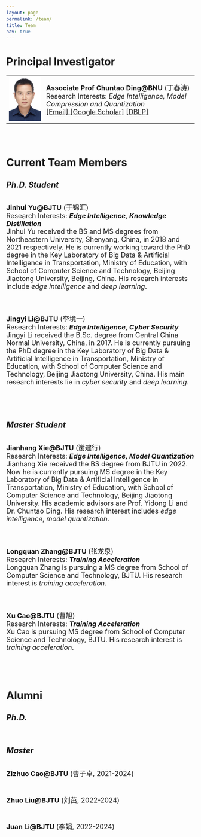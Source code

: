 ```yaml
---
layout: page
permalink: /team/
title: Team
nav: true
---
```


# **Principal Investigator**
<table  rules="none">
	<tr>
		<td width="150">
			<left>
			<img src="/assets/img/chuntaoding.jpg" width=120/>
			</left>
		</td>
		<td width="600" >
			<left>
				<font size="4"><b>Associate Prof Chuntao Ding@BNU</b> (丁春涛)<br/>
<!--                                     Director & PI <br/> -->
                                    Research Interests: <i>Edge Intelligence, Model Compression and Quantization</i> <br/>
					<a href="mailto:chuntaoding@163.com">[Email]   </a>
					<a href="https://scholar.google.com/citations?user=MVlO39QAAAAJ&hl=zh-CN&oi=ao">[Google Scholar]</a>
					<a href="https://dblp.org/pid/150/4003.html">[DBLP]   </a>
				</font> 
			</left>
		</td>
    </tr>
</table>
<br>
<br>

# **Current Team Members**
## *Ph.D. Student*
<br>
<table  rules="none">
	<tr>
<!-- 		<td width="180">
			<left>
			<img src="/assets/img/yujinhui.png" width=150/>
			</left>
		</td>
		<td width="600" > -->
			<left>
				<font size="4"><b>Jinhui Yu@BJTU</b> (于锦汇)<br/>
                                    Research Interests: <b><i>Edge Intelligence, Knowledge Distillation</i></b> <br/>
				     Jinhui Yu received the BS and MS degrees from Northeastern University, Shenyang, China, in 2018 and 2021 respectively. He is currently working toward the PhD degree in the Key Laboratory of Big Data & Artificial Intelligence in Transportation, Ministry of Education, with School of Computer Science and Technology, Beijing Jiaotong University, Beijing, China. His research interests include <i>edge intelligence</i> and <i>deep learning</i>. <br/>
				</font> 
			</left>
    </tr>
</table>
<br>
<br>

<table  rules="none">
	<tr>
			<left>
				<font size="4"><b>Jingyi Li@BJTU</b> (李境一)<br/>
                                    Research Interests: <b><i>Edge Intelligence, Cyber Security</i></b> <br/>
Jingyi Li received the B.Sc. degree from Central China Normal University, China, in 2017. He is currently pursuing the PhD degree in the Key Laboratory of Big Data & Artificial Intelligence in Transportation, Ministry of Education, with School of Computer Science and Technology, Beijing Jiaotong University, China. His main research interests lie in <i>cyber security</i> and <i>deep learning</i>.<br/>
				</font> 
			</left>
    </tr>
</table>
<br>
<br>

## *Master Student*
<br>
<table  rules="none">
	<tr>
			<left>
				<font size="4"><b>Jianhang Xie@BJTU</b> (谢建行)<br/>
                                    Research Interests: <b><i>Edge Intelligence, Model Quantization</i></b> <br/>
					Jianhang Xie received the BS degree from BJTU in 2022. Now he is currently pursuing MS degree in the Key Laboratory of Big Data & Artificial Intelligence in Transportation, Ministry of Education, with School of Computer Science and Technology, Beijing Jiaotong University. His academic advisors are Prof. Yidong Li and Dr. Chuntao Ding. His research interest includes <i>edge intelligence</i>, <i>model quantization</i>. <br/>
				</font> 
			</left>
    </tr>
</table>
<br>
<br>

<table  rules="none">
	<tr>
			<left>
				<font size="4"><b>Longquan Zhang@BJTU</b> (张龙泉)<br/>
                                    Research Interests: <b><i>Training Acceleration</i></b> <br/>
					Longquan Zhang is pursuing a MS degree from School of Computer Science and Technology, BJTU. His research interest is <i>training acceleration</i>.<br/>
				</font> 
			</left>
    </tr>
</table>
<br>
<br>

<table  rules="none">
	<tr>
			<left>
				<font size="4"><b>Xu Cao@BJTU</b> (曹旭)<br/>
                                    Research Interests: <b><i>Training Acceleration</i></b> <br/>
					Xu Cao is pursuing MS degree from School of Computer Science and Technology, BJTU. His research interest is <i>training acceleration</i>.<br/>
				</font> 
			</left>
<!-- 		</td> -->
    </tr>
</table>
<br>
<br>


# **Alumni**
## *Ph.D.*
<br>

## *Master*
<br>
<table  rules="none">
	<tr>
			<left>
				<font size="4"><b>Zizhuo Cao@BJTU</b> (曹子卓, 2021-2024) <br/>
				</font> 
			</left>
    </tr>
</table>
<br>

<table  rules="none">
	<tr>
			<left>
				<font size="4"><b>Zhuo Liu@BJTU</b> (刘茁, 2022-2024)<br/>
				</font> 
			</left>
    </tr>
</table>
<br>

<table  rules="none">
	<tr>
			<left>
				<font size="4"><b>Juan Li@BJTU</b> (李娟, 2022-2024)<br/>
				</font> 
			</left>
    </tr>
</table>
<br>

